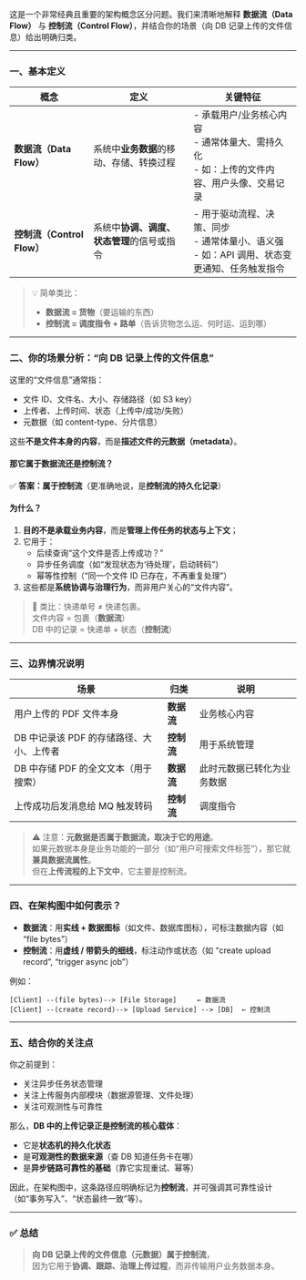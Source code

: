 这是一个非常经典且重要的架构概念区分问题。我们来清晰地解释 **数据流（Data Flow）** 与 **控制流（Control Flow）**，并结合你的场景（向
DB 记录上传的文件信息）给出明确归类。

---

### 一、基本定义

| 概念                    | 定义                      | 关键特征                                                      |
|-----------------------|-------------------------|-----------------------------------------------------------|
| **数据流（Data Flow）**    | 系统中**业务数据**的移动、存储、转换过程  | - 承载用户/业务核心内容<br>- 通常体量大、需持久化<br>- 如：上传的文件内容、用户头像、交易记录    |
| **控制流（Control Flow）** | 系统中**协调、调度、状态管理**的信号或指令 | - 用于驱动流程、决策、同步<br>- 通常体量小、语义强<br>- 如：API 调用、状态变更通知、任务触发指令 |

> 💡 简单类比：
> - **数据流 = 货物**（要运输的东西）
> - **控制流 = 调度指令 + 路单**（告诉货物怎么运、何时运、运到哪）

---

### 二、你的场景分析：**“向 DB 记录上传的文件信息”**

这里的“文件信息”通常指：

- 文件 ID、文件名、大小、存储路径（如 S3 key）
- 上传者、上传时间、状态（上传中/成功/失败）
- 元数据（如 content-type、分片信息）

这些**不是文件本身的内容**，而是**描述文件的元数据（metadata）**。

#### 那它属于数据流还是控制流？

✅ **答案：属于控制流**（更准确地说，是**控制流的持久化记录**）

#### 为什么？

1. **目的不是承载业务内容**，而是**管理上传任务的状态与上下文**；
2. 它用于：
    - 后续查询“这个文件是否上传成功？”
    - 异步任务调度（如“发现状态为‘待处理’，启动转码”）
    - 幂等性控制（“同一个文件 ID 已存在，不再重复处理”）
3. 这些都是**系统协调与治理行为**，而非用户关心的“文件内容”。

> 📌 类比：快递单号 ≠ 快递包裹。  
> 文件内容 = 包裹（**数据流**）  
> DB 中的记录 = 快递单 + 状态（**控制流**）

---

### 三、边界情况说明

| 场景                       | 归类      | 说明            |
|--------------------------|---------|---------------|
| 用户上传的 PDF 文件本身           | **数据流** | 业务核心内容        |
| DB 中记录该 PDF 的存储路径、大小、上传者 | **控制流** | 用于系统管理        |
| DB 中存储 PDF 的全文文本（用于搜索）   | **数据流** | 此时元数据已转化为业务数据 |
| 上传成功后发消息给 MQ 触发转码        | **控制流** | 调度指令          |

> ⚠️ 注意：**元数据是否属于数据流，取决于它的用途**。  
> 如果元数据本身是业务功能的一部分（如“用户可搜索文件标签”），那它就**兼具数据流属性**。  
> 但在**上传流程的上下文中**，它主要是控制流。

---

### 四、在架构图中如何表示？

- **数据流**：用**实线 + 数据图标**（如文件、数据库图标），可标注数据内容（如 “file bytes”）
- **控制流**：用**虚线 / 带箭头的细线**，标注动作或状态（如 “create upload record”, “trigger async job”）

例如：

```
[Client] --(file bytes)--> [File Storage]     ← 数据流
[Client] --(create record)--> [Upload Service] --> [DB]  ← 控制流
```

---

### 五、结合你的关注点

你之前提到：

- 关注异步任务状态管理
- 关注上传服务内部模块（数据源管理、文件处理）
- 关注可观测性与可靠性

那么，**DB 中的上传记录正是控制流的核心载体**：

- 它是**状态机的持久化状态**
- 是**可观测性的数据来源**（查 DB 知道任务卡在哪）
- 是**异步链路可靠性的基础**（靠它实现重试、幂等）

因此，在架构图中，这条路径应明确标记为**控制流**，并可强调其可靠性设计（如“事务写入”、“状态最终一致”等）。

---

### ✅ 总结

> **向 DB 记录上传的文件信息（元数据）属于控制流**，  
> 因为它用于**协调、跟踪、治理上传过程**，而非传输用户业务数据本身。

